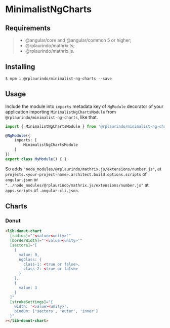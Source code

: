 # MinimalistNgCharts

## Requirements

>- @angular/core and @angular/common 5 or higher;
>- @rplaurindo/mathrix.ts;
>- @rplaurindo/mathrix.js.

## Installing

	$ npm i @rplaurindo/minimalist-ng-charts --save

## Usage

Include the module into ```imports``` metadata key of ```NgModule``` decorator of your application importing ```MinimalistNgChartsModule``` from ```@rplaurindo/minimalist-ng-charts```, like that.

```typescript
import { MinimalistNgChartsModule } from '@rplaurindo/minimalist-ng-charts';

@NgModule({
    imports: [
        MinimalistNgChartsModule
    ]
})
export class MyModule() { }
```

So adds ```"node_modules/@rplaurindo/mathrix.js/extensions/number.js"```, at ```projects.<your-project-name>.architect.build.options.scripts``` of ```angular.json``` or ```"../node_modules/@rplaurindo/mathrix.js/extensions/number.js"``` at ```apps.scripts``` of ```.angular-cli.json```.

## Charts

### Donut

```html
<lib-donut-chart
  [radius]="'<value><unity>'"
  [borderWidth]="'<value><unity>'"
  [sectors]="[
    {
      value: 9,
      ngClass: {
        class-1: <true or false>,
        class-2: <true or false>
      }
    },
    {
      value: 3
    }
  ]"
  [strokeSettings]="{
	width: '<value><unity>',
	bindOn: ['sectors', 'outer', 'inner']
  }"
></lib-donut-chart>
```

